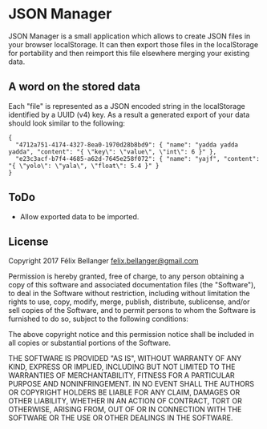 # JSON Manager

JSON Manager is a small application which allows to create JSON files in your browser localStorage. It can then export those files in the localStorage for portability and then reimport this file elsewhere merging your existing data.

## A word on the stored data

Each "file" is represented as a JSON encoded string in the localStorage identified by a UUID (v4) key. As a result a generated export of your data should look similar to the following:

```
{
  "4712a751-4174-4327-8ea0-1970d28b8bd9": { "name": "yadda yadda yadda", "content": "{ \"key\": \"value\", \"int\": 6 }" },
  "e23c3acf-b7f4-4685-a62d-7645e258f072": { "name": "yajf", "content": "{ \"yolo\": \"yala\", \"float\": 5.4 }" }
}
```

## ToDo

* Allow exported data to be imported.

## License

Copyright 2017 Félix Bellanger <felix.bellanger@gmail.com>

Permission is hereby granted, free of charge, to any person obtaining a copy of this software and associated documentation files (the "Software"), to deal in the Software without restriction, including without limitation the rights to use, copy, modify, merge, publish, distribute, sublicense, and/or sell copies of the Software, and to permit persons to whom the Software is furnished to do so, subject to the following conditions:

The above copyright notice and this permission notice shall be included in all copies or substantial portions of the Software.

THE SOFTWARE IS PROVIDED "AS IS", WITHOUT WARRANTY OF ANY KIND, EXPRESS OR IMPLIED, INCLUDING BUT NOT LIMITED TO THE WARRANTIES OF MERCHANTABILITY, FITNESS FOR A PARTICULAR PURPOSE AND NONINFRINGEMENT. IN NO EVENT SHALL THE AUTHORS OR COPYRIGHT HOLDERS BE LIABLE FOR ANY CLAIM, DAMAGES OR OTHER LIABILITY, WHETHER IN AN ACTION OF CONTRACT, TORT OR OTHERWISE, ARISING FROM, OUT OF OR IN CONNECTION WITH THE SOFTWARE OR THE USE OR OTHER DEALINGS IN THE SOFTWARE.